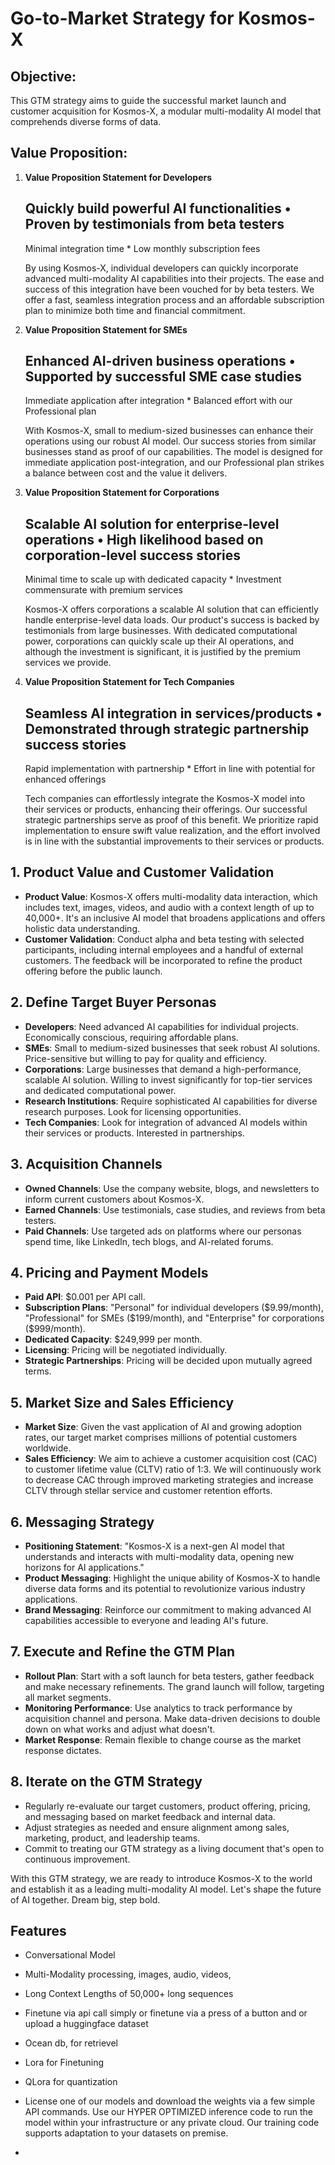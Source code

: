 # Go-to-Market Strategy for Kosmos-X

## Objective: 
This GTM strategy aims to guide the successful market launch and customer acquisition for Kosmos-X, a modular multi-modality AI model that comprehends diverse forms of data.

## Value Proposition:

1. **Value Proposition Statement for Developers**
   
   Quickly build powerful AI functionalities • Proven by testimonials from beta testers
   -----------------------------------------------------------------------------
   Minimal integration time *    Low monthly subscription fees

   By using Kosmos-X, individual developers can quickly incorporate advanced multi-modality AI capabilities into their projects. The ease and success of this integration have been vouched for by beta testers. We offer a fast, seamless integration process and an affordable subscription plan to minimize both time and financial commitment.

2. **Value Proposition Statement for SMEs**

   Enhanced AI-driven business operations • Supported by successful SME case studies
   -----------------------------------------------------------------------------------
   Immediate application after integration *    Balanced effort with our Professional plan

   With Kosmos-X, small to medium-sized businesses can enhance their operations using our robust AI model. Our success stories from similar businesses stand as proof of our capabilities. The model is designed for immediate application post-integration, and our Professional plan strikes a balance between cost and the value it delivers.

3. **Value Proposition Statement for Corporations**

   Scalable AI solution for enterprise-level operations • High likelihood based on corporation-level success stories
   -----------------------------------------------------------------------------------------------------------------
   Minimal time to scale up with dedicated capacity *    Investment commensurate with premium services

   Kosmos-X offers corporations a scalable AI solution that can efficiently handle enterprise-level data loads. Our product's success is backed by testimonials from large businesses. With dedicated computational power, corporations can quickly scale up their AI operations, and although the investment is significant, it is justified by the premium services we provide.

4. **Value Proposition Statement for Tech Companies**

   Seamless AI integration in services/products • Demonstrated through strategic partnership success stories
   ---------------------------------------------------------------------------------------------------------
   Rapid implementation with partnership *    Effort in line with potential for enhanced offerings

   Tech companies can effortlessly integrate the Kosmos-X model into their services or products, enhancing their offerings. Our successful strategic partnerships serve as proof of this benefit. We prioritize rapid implementation to ensure swift value realization, and the effort involved is in line with the substantial improvements to their services or products.


## 1. Product Value and Customer Validation
   - **Product Value**: Kosmos-X offers multi-modality data interaction, which includes text, images, videos, and audio with a context length of up to 40,000+. It's an inclusive AI model that broadens applications and offers holistic data understanding.
   - **Customer Validation**: Conduct alpha and beta testing with selected participants, including internal employees and a handful of external customers. The feedback will be incorporated to refine the product offering before the public launch.

## 2. Define Target Buyer Personas
   - **Developers**: Need advanced AI capabilities for individual projects. Economically conscious, requiring affordable plans.
   - **SMEs**: Small to medium-sized businesses that seek robust AI solutions. Price-sensitive but willing to pay for quality and efficiency.
   - **Corporations**: Large businesses that demand a high-performance, scalable AI solution. Willing to invest significantly for top-tier services and dedicated computational power.
   - **Research Institutions**: Require sophisticated AI capabilities for diverse research purposes. Look for licensing opportunities.
   - **Tech Companies**: Look for integration of advanced AI models within their services or products. Interested in partnerships.

## 3. Acquisition Channels
   - **Owned Channels**: Use the company website, blogs, and newsletters to inform current customers about Kosmos-X.
   - **Earned Channels**: Use testimonials, case studies, and reviews from beta testers.
   - **Paid Channels**: Use targeted ads on platforms where our personas spend time, like LinkedIn, tech blogs, and AI-related forums.

## 4. Pricing and Payment Models
   - **Paid API**: $0.001 per API call. 
   - **Subscription Plans**: "Personal" for individual developers ($9.99/month), "Professional" for SMEs ($199/month), and "Enterprise" for corporations ($999/month).
   - **Dedicated Capacity**: $249,999 per month.
   - **Licensing**: Pricing will be negotiated individually.
   - **Strategic Partnerships**: Pricing will be decided upon mutually agreed terms.

## 5. Market Size and Sales Efficiency
   - **Market Size**: Given the vast application of AI and growing adoption rates, our target market comprises millions of potential customers worldwide.
   - **Sales Efficiency**: We aim to achieve a customer acquisition cost (CAC) to customer lifetime value (CLTV) ratio of 1:3. We will continuously work to decrease CAC through improved marketing strategies and increase CLTV through stellar service and customer retention efforts.

## 6. Messaging Strategy
   - **Positioning Statement**: "Kosmos-X is a next-gen AI model that understands and interacts with multi-modality data, opening new horizons for AI applications."
   - **Product Messaging**: Highlight the unique ability of Kosmos-X to handle diverse data forms and its potential to revolutionize various industry applications.
   - **Brand Messaging**: Reinforce our commitment to making advanced AI capabilities accessible to everyone and leading AI's future.

## 7. Execute and Refine the GTM Plan
   - **Rollout Plan**: Start with a soft launch for beta testers, gather feedback and make necessary refinements. The grand launch will follow, targeting all market segments.
   - **Monitoring Performance**: Use analytics to track performance by acquisition channel and persona. Make data-driven decisions to double down on what works and adjust what doesn't.
   - **Market Response**: Remain flexible to change course as the market response dictates.

## 8. Iterate on the GTM Strategy 
   - Regularly re-evaluate our target customers, product offering, pricing, and messaging based on market feedback and internal data.
   - Adjust strategies as needed and ensure alignment among sales, marketing, product, and leadership teams.
   - Commit to treating our GTM strategy as a living document that's open to continuous improvement.

With this GTM strategy, we are ready to introduce Kosmos-X to the world and establish it as a leading multi-modality AI model. Let's shape the future of AI together. Dream big, step bold.



## Features
* Conversational Model
* Multi-Modality processing, images, audio, videos, 
* Long Context Lengths of 50,000+ long sequences

* Finetune via api call simply or finetune via a press of a button and or upload a huggingface dataset
* Ocean db, for retrievel
* Lora for Finetuning
 
* QLora for quantization
* License one of our models and download the weights via a few simple API commands. Use our HYPER OPTIMIZED inference code to run the model within your infrastructure or any private cloud. Our training code supports adaptation to your datasets on premise.

* 